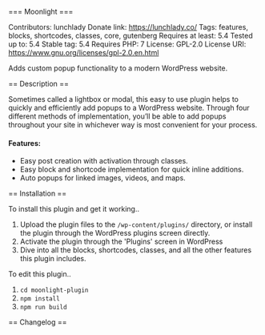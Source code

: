 === Moonlight ===

Contributors: lunchlady
Donate link: https://lunchlady.co/
Tags: features, blocks, shortcodes, classes, core, gutenberg
Requires at least: 5.4
Tested up to: 5.4
Stable tag: 5.4
Requires PHP: 7
License: GPL-2.0
License URI: https://www.gnu.org/licenses/gpl-2.0.en.html

Adds custom popup functionality to a modern WordPress website.


== Description ==

Sometimes called a lightbox or modal, this easy to use plugin helps to quickly and efficiently add popups to a WordPress website. Through four different methods of implementation, you’ll be able to add popups throughout your site in whichever way is most convenient for your process.

#### Features:

- Easy post creation with activation through classes.
- Easy block and shortcode implementation for quick inline additions.
- Auto popups for linked images, videos, and maps.


== Installation ==

To install this plugin and get it working..

1. Upload the plugin files to the `/wp-content/plugins/` directory, or install the plugin through the WordPress plugins screen directly.
1. Activate the plugin through the 'Plugins' screen in WordPress
1. Dive into all the blocks, shortcodes, classes, and all the other features this plugin includes.

To edit this plugin..

1. `cd moonlight-plugin`
1. `npm install`
1. `npm run build`

== Changelog ==
